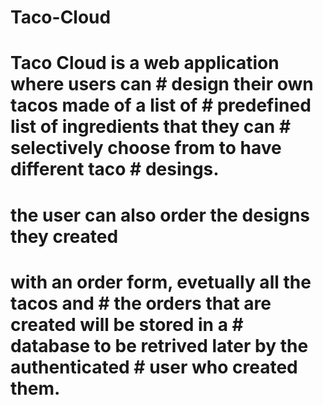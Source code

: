 # Taco-Cloud
# Taco Cloud is a web application where users can # design their own tacos made of a list of # predefined list of ingredients that they can # selectively choose from to have different taco # desings.

# the user can also order the designs they created
# with an order form, evetually all the tacos and # the orders that are created will be stored in a # database to be retrived later by the authenticated # user who created them.